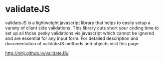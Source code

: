 validateJS
==========

validateJS is a lightweight javascript library that helps to easily setup a variety of client side validations.
This library cuts short your coding time to set up all those pesky validations via javascript which cannot be ignored and are essential for any input form. For detailed description and documentation of validateJS methods and objects visit this page:

http://nitij.github.io/validateJS/


